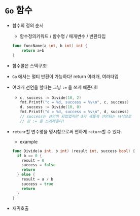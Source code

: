 # `Go` 함수

- 함수의 정의 순서

  - 함수정의키워드 / 함수명 / 매개변수 / 반환타입

  ```go
  func funcName(a int, b int) int {
      return a+b
  }
  ```

- 함수콜은 스택구조!
- `Go` 에서는 멀티 반환이 가능하다! return 여러개, 여러타입
- 여러개 선언을 할때는 그냥 `:=` 을 쓰게 해준다!!
  - ```go
    c, success := Divide(10, 2)
    fmt.Printf("c = %d, success = %v\n", c, success)
    d, success := Divide(10, 0)
    fmt.Printf("d = %d, success = %v\n", d, success)
    // success는 선언이 되었었지만 d가 새롭게 선언되는 녀석으로
    // 걍 := 을 쓰게해준다!
    ```
- `retunr`할 변수명을 명시함으로써 편하게 `return`할 수 있다.
  - example
  ```go
  func Divide(a int, b int) (result int, success bool) {
    if b == 0 {
  	  result = 0
  	  success = false
  	  return
    } else {
  	  result = a / b
  	  success = true
  	  return
    }
  }
  ```
- 재귀호출
